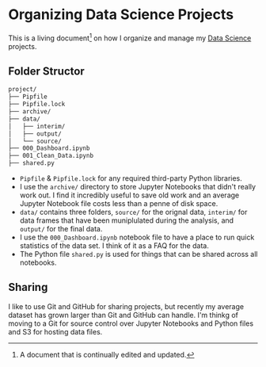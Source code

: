# Organizing Data Science Projects

This is a living document[^1] on how I organize and manage my [Data Science](./README.md) projects.

[^1]:  A document that is continually edited and updated.

## Folder Structor

```bash
project/
├── Pipfile
├── Pipfile.lock
├── archive/
├── data/
│   ├── interim/
│   ├── output/
│   └── source/
├── 000_Dashboard.ipynb
├── 001_Clean_Data.ipynb
├── shared.py
```

-   `Pipfile` & `Pipfile.lock` for any required third-party Python libraries.
-   I use the `archive/` directory to store Jupyter Notebooks that didn't really work out. I find it incredibly useful to save old work and an average Jupyter Notebook file costs less than a penne of disk space.
-   `data/` contains three folders, `source/` for the orignal data, `interim/` for data frames that have been muniplulated during the analysis, and `output/` for the final data.
-   I use the `000_Dashboard.ipynb` notebook file to have a place to run quick statistics of the data set. I think of it as a FAQ for the data.
-   The Python file `shared.py` is used for things that can be shared across all notebooks.

## Sharing

I like to use Git and GitHub for sharing projects, but recently my average dataset has grown larger than Git and GitHub can handle. I'm thinkg of moving to a Git for source control over Jupyter Notebooks and Python files and S3 for hosting data files.
